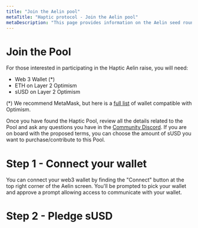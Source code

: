 ```yaml
---
title: "Join the Aelin pool"
metaTitle: "Haptic protocol - Join the Aelin pool"
metaDescription: "This page provides information on the Aelin seed round"
---
```


# Join the Pool

For those interested in participating in the Haptic Aelin raise, you will need:

* Web 3 Wallet (*)
* ETH on Layer 2 Optimism
* sUSD on Layer 2 Optimism

(*) We recommend MetaMask, but here is a [full list](https://www.optimism.io/apps/wallets) of wallet compatible with Optimism.


Once you have found the Haptic Pool, review all the details related to the Pool and ask any questions you have in the [Community Discord](https://discord.gg/ahJVRvjyzk). If you are on board with the proposed terms, you can choose the amount of sUSD you want to purchase/contribute to this Pool.

# Step 1 - Connect your wallet


You can connect your web3 wallet by finding the "Connect" button at the top right corner of the Aelin screen. You'll be prompted to pick your wallet and approve a prompt allowing access to communicate with your wallet.

# Step 2 - Pledge sUSD
